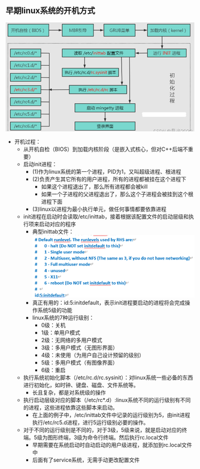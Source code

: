 ## 早期linux系统的开机方式
![Alt text](image.png)
- 开机过程：
  - 从开机自检（BIOS）到加载内核阶段（是嵌入式核心，但对C++后端不重要）
  - 启动init进程：
    - (1)作为linux系统的第一个进程，PID为1，又叫超级进程、根进程
    - (2)负责产生其它所有的用户进程，所有的进程都被挂在这个进程下
      - 如果这个进程退出了，那么所有进程都会被kill
      - 如果一个子进程的父进程退出了，那么这个子进程会被挂到这个根进程下面
    - (3)linux以进程为最小执行单元，做任何事情都要依靠进程
  -  init进程在启动时会读取/etc/inittab，接着根据该配置文件的启动层级和执行项来启动对应的程序
     - 典型inittab文件：![Alt text](image-1.png)
     - 真正有用的：id:5:initdefault，表示init进程要启动的进程将会完成操作系统5级的功能
     - linux系统的7种运行级别：
       - 0级：关机
       - 1级：单用户模式
       - 2级：无网络的多用户模式
       - 3级：多用户模式（无图形界面）
       - 4级：未使用（为用户自己设计预留的级别）
       - 5级：多用户模式（有图像界面）
       - 6级：重启
  - 执行系统初始化脚本（/etc/rc.d/rc.sysinit）：对linux系统一些必备的东西进行初始化，如时钟、键盘、磁盘、文件系统等。
    - 长且复杂，都是对系统级的操作
  - 执行启动层级对应的脚本（/etc/rc*.d）:linux系统不同的运行级别有不同的进程，这些进程依靠这些脚本来启动。
    - 在上面的例子中，/etc/inittab文件中记录的运行级别为5，由init进程执行/etc/rc5.d进程，进行5运行级别必要的操作。
  - 对于不同的运行级别是不同的，对于3级，5级来说，就是启动对应的终端。5级为图形终端，3级为命令行终端。然后执行rc.local文件
    - 早期需要在系统启动时自动启动的用户级进程，就添加到rc.local文件中
    - 后面有了service系统，无需手动更改配置文件

